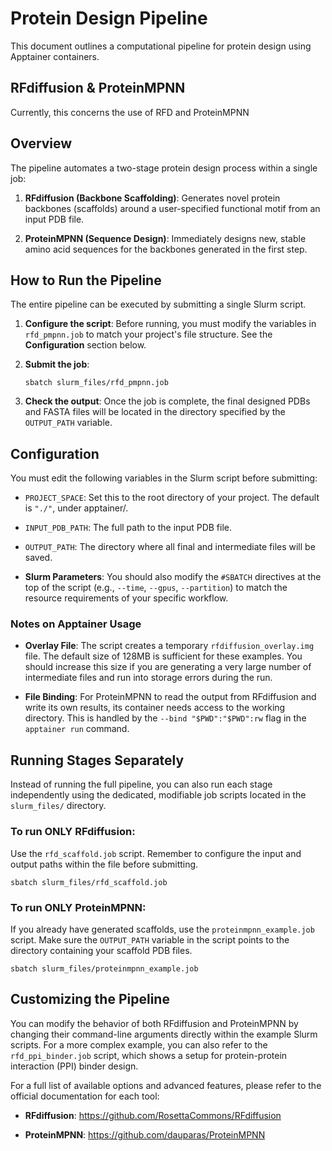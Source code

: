 # Protein Design Pipeline

This document outlines a computational pipeline for protein design using Apptainer containers.

## RFdiffusion & ProteinMPNN

Currently, this concerns the use of RFD and ProteinMPNN

## Overview

The pipeline automates a two-stage protein design process within a single job:

1. **RFdiffusion (Backbone Scaffolding)**: Generates novel protein backbones (scaffolds) around a user-specified functional motif from an input PDB file.

2. **ProteinMPNN (Sequence Design)**: Immediately designs new, stable amino acid sequences for the backbones generated in the first step.

## How to Run the Pipeline

The entire pipeline can be executed by submitting a single Slurm script.

1. **Configure the script**: Before running, you must modify the variables in `rfd_pmpnn.job` to match your project's file structure. See the **Configuration** section below.

2. **Submit the job**:
   ```
   sbatch slurm_files/rfd_pmpnn.job
   ```

3. **Check the output**: Once the job is complete, the final designed PDBs and FASTA files will be located in the directory specified by the `OUTPUT_PATH` variable.

## Configuration

You must edit the following variables in the Slurm script before submitting:

* `PROJECT_SPACE`: Set this to the root directory of your project. The default is `"./"`, under apptainer/.

* `INPUT_PDB_PATH`: The full path to the input PDB file.

* `OUTPUT_PATH`: The directory where all final and intermediate files will be saved.

* **Slurm Parameters**: You should also modify the `#SBATCH` directives at the top of the script (e.g., `--time`, `--gpus`, `--partition`) to match the resource requirements of your specific workflow.

### Notes on Apptainer Usage

* **Overlay File**: The script creates a temporary `rfdiffusion_overlay.img` file. The default size of 128MB is sufficient for these examples. You should increase this size if you are generating a very large number of intermediate files and run into storage errors during the run.

* **File Binding**: For ProteinMPNN to read the output from RFdiffusion and write its own results, its container needs access to the working directory. This is handled by the `--bind "$PWD":"$PWD":rw` flag in the `apptainer run` command.

## Running Stages Separately

Instead of running the full pipeline, you can also run each stage independently using the dedicated, modifiable job scripts located in the `slurm_files/` directory.

### To run ONLY RFdiffusion:

Use the `rfd_scaffold.job` script. Remember to configure the input and output paths within the file before submitting.
```
sbatch slurm_files/rfd_scaffold.job
```

### To run ONLY ProteinMPNN:

If you already have generated scaffolds, use the `proteinmpnn_example.job` script. Make sure the `OUTPUT_PATH` variable in the script points to the directory containing your scaffold PDB files.
```
sbatch slurm_files/proteinmpnn_example.job
```

## Customizing the Pipeline

You can modify the behavior of both RFdiffusion and ProteinMPNN by changing their command-line arguments directly within the example Slurm scripts. For a more complex example, you can also refer to the `rfd_ppi_binder.job` script, which shows a setup for protein-protein interaction (PPI) binder design.

For a full list of available options and advanced features, please refer to the official documentation for each tool:

* **RFdiffusion**: https://github.com/RosettaCommons/RFdiffusion

* **ProteinMPNN**: https://github.com/dauparas/ProteinMPNN
